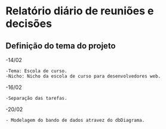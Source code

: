 # Relatório diário de reuniões e decisões

## Definição do tema do projeto

-14/02

    -Tema: Escola de curso.
    -Nicho: Nicho da escola de curso para desenvolvedores web.

-16/02

    -Separação das tarefas.

-20/02

    - Modelagem do bando de dados atravez do dbDiagrama.

